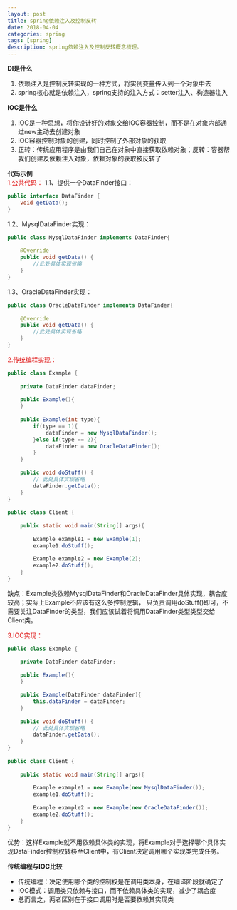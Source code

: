 ```yaml
---
layout: post
title: spring依赖注入及控制反转
date: 2018-04-04
categories: spring
tags: [spring]
description: spring依赖注入及控制反转概念梳理。
---
```


**DI是什么**
1. 依赖注入是控制反转实现的一种方式，将实例变量传入到一个对象中去
2. spring核心就是依赖注入，spring支持的注入方式：setter注入、构造器注入

**IOC是什么**
1. IOC是一种思想，将你设计好的对象交给IOC容器控制，而不是在对象内部通过new主动去创建对象
2. IOC容器控制对象的创建，同时控制了外部对象的获取
3. 正转：传统应用程序是由我们自己在对象中直接获取依赖对象；反转：容器帮我们创建及依赖注入对象，依赖对象的获取被反转了

**代码示例**<br/>
<font color="#dd0000">1.公共代码：</font>
1.1、提供一个DataFinder接口：
```java
public interface DataFinder {
    void getData();
}
```

1.2、MysqlDataFinder实现：
```java
public class MysqlDataFinder implements DataFinder{
 
    @Override
    public void getData() {
        //此处具体实现省略
    }
}
```

1.3、OracleDataFinder实现：
```java
public class OracleDataFinder implements DataFinder{
 
    @Override
    public void getData() {
        //此处具体实现省略
    }
}
```


<font color="#dd0000">2.传统编程实现：</font>
```java
public class Example {
 
    private DataFinder dataFinder;
 
    public Example(){
    }
     
    public Example(int type){
        if(type == 1){
            dataFinder = new MysqlDataFinder();
        }else if(type == 2){
            dataFinder = new OracleDataFinder();
        }
    }
     
    public void doStuff() {
        // 此处具体实现省略
        dataFinder.getData();
    }
}
 
public class Client {
 
    public static void main(String[] args){
         
        Example example1 = new Example(1);
        example1.doStuff();
         
        Example example2 = new Example(2);
        example2.doStuff();
    }
}
```
缺点：Example类依赖MysqlDataFinder和OracleDataFinder具体实现，耦合度较高；实际上Example不应该有这么多控制逻辑，
只负责调用doStuff()即可，不需要关注DataFinder的类型，我们应该试着将调用DataFinder类型类型交给Client类。


<font color="#dd0000">3.IOC实现：</font>
```java
public class Example {

    private DataFinder dataFinder;
 
    public Example(){
    }
     
    public Example(DataFinder dataFinder){
        this.dataFinder = dataFinder;
    }
     
    public void doStuff() {
        // 此处具体实现省略
        dataFinder.getData();
    }
}
 
public class Client {
 
    public static void main(String[] args){
         
        Example example1 = new Example(new MysqlDataFinder());
        example1.doStuff();
         
        Example example2 = new Example(new OracleDataFinder());
        example2.doStuff();
    }
}
```
优势：这样Example就不用依赖具体类的实现，将Example对于选择哪个具体实现DataFinder控制权转移至Client中，有Client决定调用哪个实现类完成任务。

**传统编程与IOC比较**
- 传统编程：决定使用哪个类的控制权是在调用类本身，在编译阶段就确定了
- IOC模式：调用类只依赖与接口，而不依赖具体类的实现，减少了耦合度
- 总而言之，两者区别在于接口调用时是否要依赖其实现类




